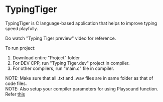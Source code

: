 # TypingTiger
TypingTiger is C language-based application that helps to improve typing speed playfully.<br>

Do watch "Typing Tiger preview" video for reference.<br>

To run project:<br>
1. Download entire "Project" folder<br>
2. For DEV CPP, run "Typing Tiger.dev" project in compiler.<br>
3. For other compilers, run "main.c" file in compiler.<br>

NOTE: Make sure that all .txt and .wav files are in same folder as that of code files.<br>
NOTE: Also setup your compiler parameters for using Playsound function. Refer <a href="https://stackoverflow.com/questions/29998655/how-to-use-playsound-in-c" target="_blank">this</a>


